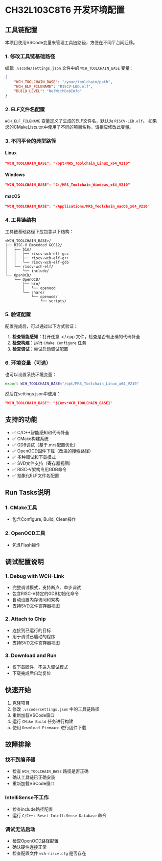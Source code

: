 # CH32L103C8T6 开发环境配置

## 工具链配置

本项目使用VSCode变量来管理工具链路径，方便在不同平台间迁移。

### 1. 修改工具链基础路径

编辑 `.vscode/settings.json` 文件中的 `WCH_TOOLCHAIN_BASE` 变量：

```json
{
    "WCH_TOOLCHAIN_BASE": "/your/toolchain/path",
    "WCH_ELF_FILENAME": "RISCV-LED.elf",
    "BUILD_LEVEL": "RelWithDebInfo"
}
```

### 2. ELF文件名配置

`WCH_ELF_FILENAME` 变量定义了生成的ELF文件名，默认为 `RISCV-LED.elf`。
如果您的CMakeLists.txt中使用了不同的项目名称，请相应修改此变量。

### 3. 不同平台的典型路径

#### Linux
```json
"WCH_TOOLCHAIN_BASE": "/opt/MRS_Toolchain_Linux_x64_V210"
```

#### Windows
```json
"WCH_TOOLCHAIN_BASE": "C:/MRS_Toolchain_Windows_x64_V210"
```

#### macOS
```json
"WCH_TOOLCHAIN_BASE": "/Applications/MRS_Toolchain_macOS_x64_V210"
```

### 4. 工具链结构

工具链基础路径下应包含以下结构：
```
<WCH_TOOLCHAIN_BASE>/
├── RISC-V Embedded GCC12/
│   ├── bin/
│   │   ├── riscv-wch-elf-gcc
│   │   ├── riscv-wch-elf-g++
│   │   └── riscv-wch-elf-gdb
│   └── riscv-wch-elf/
│       └── include/
└── OpenOCD/
    └── OpenOCD/
        ├── bin/
        │   └── openocd
        └── share/
            └── openocd/
                └── scripts/
```

### 5. 验证配置

配置完成后，可以通过以下方式验证：

1. **检查智能感知**：打开任意 .c/.cpp 文件，检查是否有正确的代码补全
2. **检查构建**：运行 `CMake Configure` 任务
3. **检查调试**：尝试启动调试配置

### 6. 环境变量（可选）

也可以设置系统环境变量：
```bash
export WCH_TOOLCHAIN_BASE="/opt/MRS_Toolchain_Linux_x64_V210"
```

然后在settings.json中使用：
```json
"WCH_TOOLCHAIN_BASE": "${env:WCH_TOOLCHAIN_BASE}"
```

## 支持的功能

- ✅ C/C++智能感知和代码补全
- ✅ CMake构建系统
- ✅ GDB调试（基于.mrs配置优化）
- ✅ OpenOCD固件下载（改进的搜索路径）
- ✅ 多种调试和下载模式
- ✅ SVD文件支持（寄存器视图）
- ✅ RISC-V架构专用GDB命令
- ✅ 抽象化ELF文件名配置

## Run Tasks说明
### 1. CMake工具
- 包含Configure, Build, Clean操作
### 2. OpenOCD工具
- 包含Flash操作 

## 调试配置说明

### 1. Debug with WCH-Link
- 完整调试模式，支持断点、单步调试
- 包含RISC-V特定的GDB初始化命令
- 自动设置内存访问和架构
- 支持SVD文件寄存器视图

### 2. Attach to Chip
- 连接到已运行的目标
- 用于调试已启动的程序
- 支持SVD文件寄存器视图

### 3. Download and Run
- 仅下载固件，不进入调试模式
- 下载完成后自动复位

## 快速开始

1. 克隆项目
2. 修改 `.vscode/settings.json` 中的工具链路径
3. 重新加载VSCode窗口
4. 运行 `CMake Build` 任务进行构建
5. 使用 `Download Firmware` 进行固件下载

## 故障排除

### 找不到编译器
- 检查 `WCH_TOOLCHAIN_BASE` 路径是否正确
- 确认工具链已正确安装
- 重新加载VSCode窗口

### IntelliSense不工作
- 检查include路径配置
- 运行 `C/C++: Reset IntelliSense Database` 命令

### 调试无法启动
- 检查OpenOCD路径配置
- 确认硬件连接正常
- 检查配置文件 `wch-riscv.cfg` 是否存在
